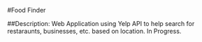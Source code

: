 #Food Finder 

##Description:
 Web Application using Yelp API to help search for restaraunts, businesses, etc. based on location.
 In Progress.